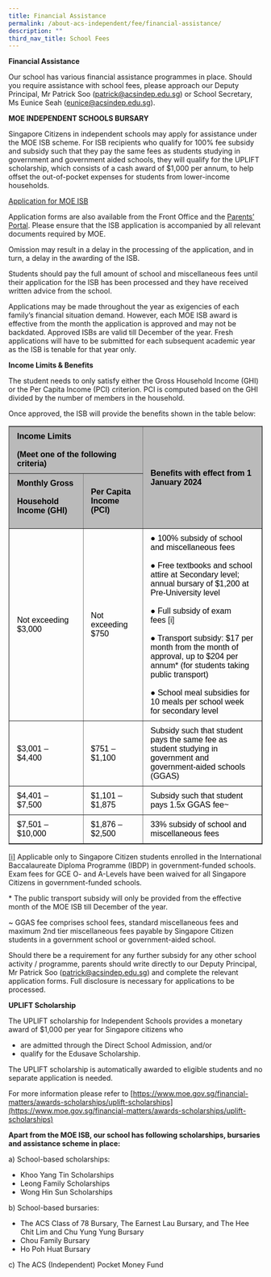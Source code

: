 ```yaml
---
title: Financial Assistance
permalink: /about-acs-independent/fee/financial-assistance/
description: ""
third_nav_title: School Fees
---
```

**Financial Assistance**

Our school has various financial assistance programmes in place. Should you require assistance with school fees, please approach our Deputy Principal, Mr Patrick Soo (patrick@acsindep.edu.sg) or School Secretary, Ms Eunice Seah (eunice@acsindep.edu.sg).

**MOE INDEPENDENT SCHOOLS BURSARY**

Singapore Citizens in independent schools may apply for assistance under the MOE ISB scheme. For ISB recipients who qualify for 100% fee subsidy and subsidy such that they pay the same fees as students studying in government and government aided schools, they will qualify for the UPLIFT scholarship, which consists of a cash award of $1,000 per annum, to help offset the out-of-pocket expenses for students from lower-income households.

<a href="/files/About%20ACS(I)/MOE ISB Application Form AY2024_Oct 2023.pdf" target="_blank">Application for MOE ISB</a>

Application forms are also available from the Front Office and the&nbsp;[Parents’ Portal](https://lms.acsindep.edu.sg/ACSIndep/login.aspx?type=parents). Please ensure that the ISB application is accompanied by all relevant documents required by MOE.

Omission may result in a delay in the processing of the application, and in turn, a delay in the awarding of the ISB.

Students should pay the full amount of school and miscellaneous fees until their application for the ISB has been processed and they have received written advice from the school.

Applications may be made throughout the year as exigencies of each family’s financial situation demand.  However, each MOE ISB award is effective from the month the application is approved and may not  be backdated. Approved ISBs are valid till December of the year. Fresh applications will have to be submitted for each subsequent academic year as the ISB is tenable for that year only.

**Income Limits &amp; Benefits**

The student needs to only satisfy either the Gross Household Income (GHI) or the Per Capita Income (PCI) criterion. PCI is computed based on the GHI divided by the number of members in the household.

Once approved, the ISB will provide the benefits shown in the table below:

<table border="1" width="100%" style="box-sizing: border-box; border-collapse: collapse; min-width: 500px; color: rgb(0, 0, 0); font-family: Arial, sans-serif; font-size: 16px; font-style: normal; font-variant-ligatures: normal; font-variant-caps: normal; font-weight: 400; letter-spacing: normal; orphans: 2; text-align: start; text-transform: none; white-space: normal; widows: 2; word-spacing: 0px; -webkit-text-stroke-width: 0px; text-decoration-thickness: initial; text-decoration-style: initial; text-decoration-color: initial;"><tbody style="box-sizing: border-box; margin-top: 0px;"><tr style="box-sizing: border-box; margin-top: 0px;"><td colspan="2" width="312" style="box-sizing: border-box; border-collapse: collapse; padding: 10px 15px; line-height: 18px; margin-top: 0px; background-color: rgb(186, 186, 186);"><b>Income Limits</b><br><br><b>(Meet one of the following criteria)</b></td><td rowspan="2" width="340" style="box-sizing: border-box; border-collapse: collapse; padding: 10px 15px; line-height: 18px; background-color: rgb(186, 186, 186);vertical-align:middle"><b>Benefits with effect from 1 January 2024</b></td></tr><tr style="box-sizing: border-box;"><td width="179" style="box-sizing: border-box; border-collapse: collapse; padding: 10px 15px; line-height: 18px; margin-top: 0px; background-color: rgb(186, 186, 186);"><b>Monthly Gross</b><br><br><b>Household Income (GHI)</b><p></p></td><td width="132" style="box-sizing: border-box; border-collapse: collapse; padding: 10px 15px; line-height: 18px; background-color: rgb(186, 186, 186);"><b>Per Capita Income (PCI)</b></td></tr><tr style="box-sizing: border-box;"><td width="179" style="box-sizing: border-box; border-collapse: collapse; padding: 10px 15px; line-height: 18px; margin-top: 0px; vertical-align:middle;">Not exceeding $3,000</td><td width="132" style="box-sizing: border-box; border-collapse: collapse; padding: 10px 15px; line-height: 18px;vertical-align:middle">Not exceeding $750</td><td width="340" style="box-sizing: border-box; border-collapse: collapse; padding: 10px 15px; line-height: 18px;">● 100% subsidy of school and miscellaneous fees<br><br>● Free textbooks and school attire at Secondary level; annual bursary of $1,200 at Pre-University level<br><br>● Full subsidy of exam fees<span>&nbsp;</span><a name="_ednref1" style="box-sizing: border-box; background-color: transparent; font-size: 1em; font-family: Arial, sans-serif !important; text-decoration: none; margin-top: 0px;"></a><a href="https://www.acsindep.moe.edu.sg/about-acs-independent/fee/financial-assistance/#_edn1" style="box-sizing: border-box; background-color: transparent; font-size: 1em; font-family: Arial, sans-serif !important; text-decoration: none;">[i]</a><br><br>● Transport subsidy: $17 per month from the month of approval, up to $204 per annum* (for students taking public transport)<br><br>● School meal subsidies for 10 meals per school week for secondary level</td></tr><tr style="box-sizing: border-box;"><td width="179" style="box-sizing: border-box; border-collapse: collapse; padding: 10px 15px; line-height: 18px; margin-top: 0px;">$3,001 – $4,400</td><td width="132" style="box-sizing: border-box; border-collapse: collapse; padding: 10px 15px; line-height: 18px;">$751 – $1,100</td><td width="340" style="box-sizing: border-box; border-collapse: collapse; padding: 10px 15px; line-height: 18px;">Subsidy such that student pays the same fee as student studying in government and government-aided schools (GGAS)</td></tr><tr style="box-sizing: border-box;"><td width="179" style="box-sizing: border-box; border-collapse: collapse; padding: 10px 15px; line-height: 18px; margin-top: 0px;">$4,401 – $7,500</td><td width="132" style="box-sizing: border-box; border-collapse: collapse; padding: 10px 15px; line-height: 18px;">$1,101 – $1,875</td><td width="340" style="box-sizing: border-box; border-collapse: collapse; padding: 10px 15px; line-height: 18px;">Subsidy such that student pays 1.5x GGAS fee~</td></tr><tr style="box-sizing: border-box;"><td width="179" style="box-sizing: border-box; border-collapse: collapse; padding: 10px 15px; line-height: 18px; margin-top: 0px;">$7,501 – $10,000</td><td width="132" style="box-sizing: border-box; border-collapse: collapse; padding: 10px 15px; line-height: 18px;">$1,876 – $2,500</td><td width="340" style="box-sizing: border-box; border-collapse: collapse; padding: 10px 15px; line-height: 18px;">33% subsidy of school and miscellaneous fees</td></tr></tbody></table>



[\[i\]](https://www.acsindep.moe.edu.sg/about-acs-independent/fee/financial-assistance/#_ednref1)&nbsp;Applicable only to Singapore Citizen students enrolled in the International Baccalaureate Diploma Programme (IBDP) in government-funded schools. Exam fees for GCE O- and A-Levels have been waived for all Singapore Citizens in government-funded schools.

\* The public transport subsidy will only be provided from the effective month of the MOE ISB till December of the year.

~ GGAS fee comprises school fees, standard miscellaneous fees and maximum 2nd tier miscellaneous fees payable by Singapore Citizen students in a government school or government-aided school.

Should there be a requirement for any further subsidy for any other school activity / programme, parents should write directly to our Deputy Principal, Mr Patrick Soo ([patrick@acsindep.edu.sg](mailto:patrick@acsindep.edu.sg)) and complete the relevant application forms. Full disclosure is necessary for applications to be processed.

**UPLIFT Scholarship**

The UPLIFT scholarship for Independent Schools provides a monetary award of $1,000 per year for Singapore citizens who

*   are admitted through the Direct School Admission, and/or
*   qualify for the Edusave Scholarship.


The UPLIFT scholarship is automatically awarded to eligible students and no separate application is needed. 

For more information please refer to&nbsp;[https://www.moe.gov.sg/financial-matters/awards-scholarships/uplift-scholarships](https://www.moe.gov.sg/financial-matters/awards-scholarships/uplift-scholarships)

**Apart from the MOE ISB, our school has following scholarships, bursaries and assistance scheme in place:**&nbsp;

a) School-based scholarships:

*   Khoo Yang Tin Scholarships
*   Leong Family Scholarships
*   Wong Hin Sun Scholarships

b) School-based bursaries:

*   The ACS Class of 78 Bursary, The Earnest Lau Bursary, and The Hee Chit Lim and Chu Yung Yung Bursary
*   Chou Family Bursary
*   Ho Poh Huat Bursary

c) The ACS (Independent) Pocket Money Fund
